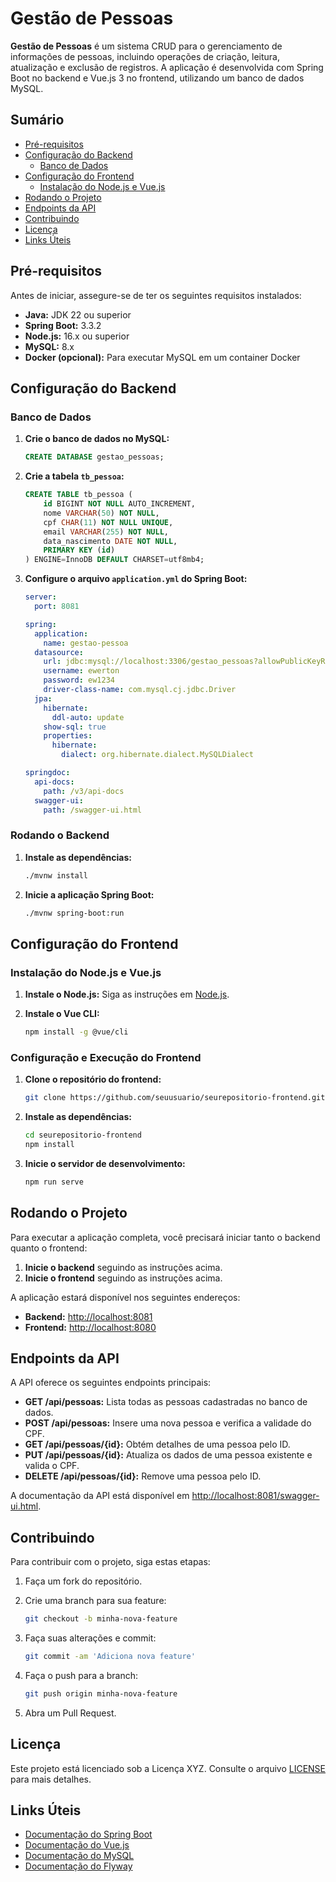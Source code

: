 # Gestão de Pessoas

**Gestão de Pessoas** é um sistema CRUD para o gerenciamento de informações de pessoas, incluindo operações de criação, leitura, atualização e exclusão de registros. A aplicação é desenvolvida com Spring Boot no backend e Vue.js 3 no frontend, utilizando um banco de dados MySQL.

## Sumário

- [Pré-requisitos](#pré-requisitos)
- [Configuração do Backend](#configuração-do-backend)
  - [Banco de Dados](#banco-de-dados)
- [Configuração do Frontend](#configuração-do-frontend)
  - [Instalação do Node.js e Vue.js](#instalação-do-nodejs-e-vuejs)
- [Rodando o Projeto](#rodando-o-projeto)
- [Endpoints da API](#endpoints-da-api)
- [Contribuindo](#contribuindo)
- [Licença](#licença)
- [Links Úteis](#links-úteis)

## Pré-requisitos

Antes de iniciar, assegure-se de ter os seguintes requisitos instalados:

- **Java:** JDK 22 ou superior
- **Spring Boot:** 3.3.2
- **Node.js:** 16.x ou superior
- **MySQL:** 8.x
- **Docker (opcional):** Para executar MySQL em um container Docker

## Configuração do Backend

### Banco de Dados

1. **Crie o banco de dados no MySQL:**

    ```sql
    CREATE DATABASE gestao_pessoas;
    ```

2. **Crie a tabela `tb_pessoa`:**

    ```sql
    CREATE TABLE tb_pessoa (
        id BIGINT NOT NULL AUTO_INCREMENT,
        nome VARCHAR(50) NOT NULL,
        cpf CHAR(11) NOT NULL UNIQUE,
        email VARCHAR(255) NOT NULL,
        data_nascimento DATE NOT NULL,
        PRIMARY KEY (id)
    ) ENGINE=InnoDB DEFAULT CHARSET=utf8mb4;
    ```

3. **Configure o arquivo `application.yml` do Spring Boot:**

    ```yaml
    server:
      port: 8081

    spring:
      application:
        name: gestao-pessoa
      datasource:
        url: jdbc:mysql://localhost:3306/gestao_pessoas?allowPublicKeyRetrieval=true&useSSL=false
        username: ewerton
        password: ew1234
        driver-class-name: com.mysql.cj.jdbc.Driver
      jpa:
        hibernate:
          ddl-auto: update
        show-sql: true
        properties:
          hibernate:
            dialect: org.hibernate.dialect.MySQLDialect

    springdoc:
      api-docs:
        path: /v3/api-docs
      swagger-ui:
        path: /swagger-ui.html
    ```

### Rodando o Backend

1. **Instale as dependências:**

    ```bash
    ./mvnw install
    ```

2. **Inicie a aplicação Spring Boot:**

    ```bash
    ./mvnw spring-boot:run
    ```

## Configuração do Frontend

### Instalação do Node.js e Vue.js

1. **Instale o Node.js:** Siga as instruções em [Node.js](https://nodejs.org/).

2. **Instale o Vue CLI:**

    ```bash
    npm install -g @vue/cli
    ```

### Configuração e Execução do Frontend

1. **Clone o repositório do frontend:**

    ```bash
    git clone https://github.com/seuusuario/seurepositorio-frontend.git
    ```

2. **Instale as dependências:**

    ```bash
    cd seurepositorio-frontend
    npm install
    ```

3. **Inicie o servidor de desenvolvimento:**

    ```bash
    npm run serve
    ```

## Rodando o Projeto

Para executar a aplicação completa, você precisará iniciar tanto o backend quanto o frontend:

1. **Inicie o backend** seguindo as instruções acima.
2. **Inicie o frontend** seguindo as instruções acima.

A aplicação estará disponível nos seguintes endereços:

- **Backend:** [http://localhost:8081](http://localhost:8081)
- **Frontend:** [http://localhost:8080](http://localhost:8080)

## Endpoints da API

A API oferece os seguintes endpoints principais:

- **GET /api/pessoas:** Lista todas as pessoas cadastradas no banco de dados.
- **POST /api/pessoas:** Insere uma nova pessoa e verifica a validade do CPF.
- **GET /api/pessoas/{id}:** Obtém detalhes de uma pessoa pelo ID.
- **PUT /api/pessoas/{id}:** Atualiza os dados de uma pessoa existente e valida o CPF.
- **DELETE /api/pessoas/{id}:** Remove uma pessoa pelo ID.

A documentação da API está disponível em [http://localhost:8081/swagger-ui.html](http://localhost:8081/swagger-ui.html).

## Contribuindo

Para contribuir com o projeto, siga estas etapas:

1. Faça um fork do repositório.
2. Crie uma branch para sua feature:

    ```bash
    git checkout -b minha-nova-feature
    ```

3. Faça suas alterações e commit:

    ```bash
    git commit -am 'Adiciona nova feature'
    ```

4. Faça o push para a branch:

    ```bash
    git push origin minha-nova-feature
    ```

5. Abra um Pull Request.

## Licença

Este projeto está licenciado sob a Licença XYZ. Consulte o arquivo [LICENSE](LICENSE) para mais detalhes.

## Links Úteis

- [Documentação do Spring Boot](https://spring.io/projects/spring-boot)
- [Documentação do Vue.js](https://vuejs.org/)
- [Documentação do MySQL](https://dev.mysql.com/doc/)
- [Documentação do Flyway](https://flywaydb.org/documentation/)
